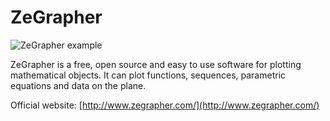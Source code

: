# ZeGrapher

![ZeGrapher example](https://zegrapher.com/screenshots/index.png)


ZeGrapher is a free, open source and easy to use software for plotting mathematical objects. It can plot functions, sequences, parametric equations and data on the plane.

Official website: [http://www.zegrapher.com/](http://www.zegrapher.com/)
